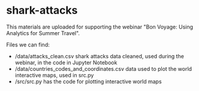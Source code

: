 # shark-attacks

This materials are uploaded for supporting the webinar "Bon Voyage: Using Analytics for Summer Travel".

Files we can find:
- /data/attacks_clean.csv shark attacks data cleaned, used during the webinar, in the code in Jupyter Notebook
- /data/countries_codes_and_coordinates.csv data used to plot the world interactive maps, used in src.py
- /src/src.py has the code for plotting interactive world maps
